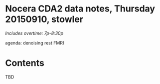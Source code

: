 # Nocera CDA2 data notes, Thursday 20150910, stowler

_Includes overtime: 7p-8:30p_

agenda: denoising rest FMRI

Contents
=================
TBD


